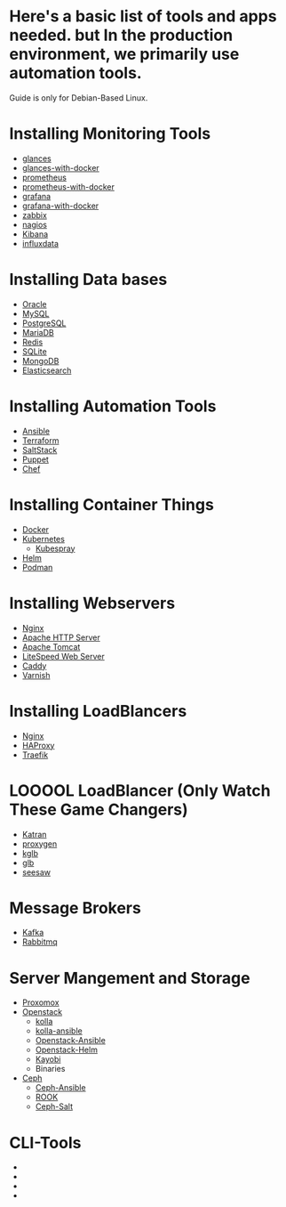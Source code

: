 # Here's a basic list of tools and apps needed. but In the production environment, we primarily use automation tools.
Guide is only for Debian-Based Linux.

# Installing Monitoring Tools
* [glances](https://github.com/nicolargo/glances?tab=readme-ov-file#installation)
* [glances-with-docker](https://github.com/nicolargo/glances?tab=readme-ov-file#docker-the-cloudy-way)
* [prometheus](https://prometheus.io/docs/prometheus/latest/installation/#from-source)
* [prometheus-with-docker](https://prometheus.io/docs/prometheus/latest/installation/)
* [grafana](https://grafana.com/docs/grafana/latest/setup-grafana/installation/debian/)
* [grafana-with-docker](https://grafana.com/docs/grafana/latest/setup-grafana/installation/docker/)
* [zabbix](https://www.zabbix.com/download)
* [nagios](https://www.nagios.org/)
* [Kibana](https://www.elastic.co/kibana)
* [influxdata](https://www.influxdata.com/)

# Installing Data bases
* [Oracle](url)
* [MySQL](url)
* [PostgreSQL](url)
* [MariaDB](url)
* [Redis](url)
* [SQLite](url)
* [MongoDB](url)
* [Elasticsearch](https://www.elastic.co/)

# Installing Automation Tools
* [Ansible](https://docs.ansible.com/ansible/latest/installation_guide/installation_distros.html)
* [Terraform](https://developer.hashicorp.com/terraform/tutorials/aws-get-started/install-cli)
* [SaltStack](https://docs.saltproject.io/salt/install-guide/en/latest/topics/install-by-operating-system/ubuntu.html)
* [Puppet](https://www.puppet.com/docs/puppet/7/install_puppet.html)
* [Chef](https://docs.chef.io/workstation/install_workstation/)


# Installing Container Things
* [Docker](https://docs.docker.com/engine/install/ubuntu/)
* [Kubernetes](https://kubernetes.io/docs/tasks/tools/)
  * [Kubespray](https://kubespray.io/#/) 
* [Helm](https://helm.sh/docs/intro/install/)
* [Podman](https://podman.io/docs/installation)


# Installing Webservers 
* [Nginx](https://docs.nginx.com/nginx/admin-guide/installing-nginx/installing-nginx-open-source/)
* [Apache HTTP Server](url)
* [Apache Tomcat](url)
* [LiteSpeed Web Server](url)
* [Caddy](url)
* [Varnish](https://varnish-cache.org/docs/trunk/installation/index.html)


# Installing LoadBlancers
* [Nginx](https://docs.nginx.com/nginx/admin-guide/installing-nginx/installing-nginx-open-source/)
* [HAProxy](https://www.haproxy.com/blog/how-to-install-haproxy-on-ubuntu)
* [Traefik](https://doc.traefik.io/traefik/getting-started/install-traefik)
  

# LOOOOL LoadBlancer (Only Watch These Game Changers)
* [Katran](https://github.com/facebookincubator/katran/blob/main/README.md)
* [proxygen](https://github.com/facebook/proxygen)
* [kglb](https://github.com/dropbox/kglb)
* [glb](https://github.com/github/glb-director)
* [seesaw](https://github.com/google/seesaw)


# Message Brokers
* [Kafka](https://kafka.apache.org/quickstart)
* [Rabbitmq](https://www.rabbitmq.com/docs/download)

# Server Mangement and Storage
* [Proxomox](https://pve.proxmox.com/wiki/Installation)
* [Openstack](https://www.openstack.org/)
  * [kolla](https://wiki.openstack.org/wiki/Kolla)
  * [kolla-ansible](https://docs.openstack.org/kolla-ansible/latest/user/quickstart.html)
  * [Openstack-Ansible](https://docs.openstack.org/openstack-ansible/latest/)
  * [Openstack-Helm](https://wiki.openstack.org/wiki/Openstack-helm)
  * [Kayobi](https://docs.openstack.org/kayobe/latest/installation.html)
  * Binaries
* [Ceph](https://docs.ceph.com/en/reef/cephadm/)
  * [Ceph-Ansible](https://docs.ceph.com/projects/ceph-ansible/en/latest/)
  * [ROOK](https://rook.io/docs/rook/v1.10/Getting-Started/intro/)
  * [Ceph-Salt](https://github.com/ceph/ceph-salt)

# CLI-Tools
* [](url)
* [](url)
* [](url)
* [](url)
